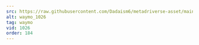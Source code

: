 ```yaml
---
src: https://raw.githubusercontent.com/Dadaism6/metadriverse-asset/main/script-waymo-output-newcompressed/waymo_1026.mp4
alt: waymo_1026
tag: waymo
vid: 1026
order: 184
---
```

